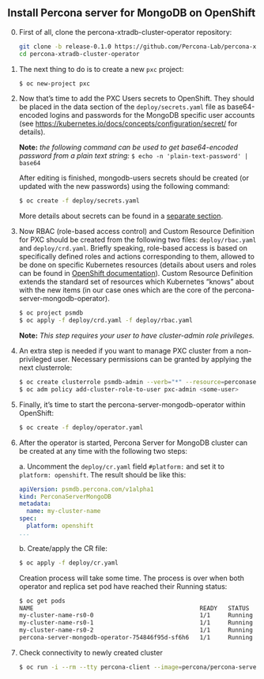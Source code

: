 Install Percona server for MongoDB on OpenShift
-----------------------------------------------

0. First of all, clone the percona-xtradb-cluster-operator repository:

   ```bash
   git clone -b release-0.1.0 https://github.com/Percona-Lab/percona-xtradb-cluster-operator
   cd percona-xtradb-cluster-operator
   ```

1. The next thing to do is to create a new `pxc` project:

   ```bash
   $ oc new-project pxc
   ```

2. Now that’s time to add the PXC Users secrets to OpenShift. They should be placed in the data section of the `deploy/secrets.yaml` file as base64-encoded logins and passwords for the MongoDB specific user accounts (see https://kubernetes.io/docs/concepts/configuration/secret/ for details).

   **Note:** *the following command can be used to get base64-encoded password from a plain text string:* `$ echo -n 'plain-text-password' | base64`

   After editing is finished, mongodb-users secrets should be created (or updated with the new passwords) using the following command:

   ```bash
   $ oc create -f deploy/secrets.yaml
   ```

   More details about secrets can be found in a [separate section](../configure/secrets).

3. Now RBAC (role-based access control) and Custom Resource Definition for PXC should be created from the following two files: `deploy/rbac.yaml` and `deploy/crd.yaml`. Briefly speaking, role-based access is based on specifically defined roles and actions corresponding to them, allowed to be done on specific Kubernetes resources (details about users and roles can be found in [OpenShift documentation](https://docs.openshift.com/enterprise/3.0/architecture/additional_concepts/authorization.html)). Custom Resource Definition extends the standard set of resources which Kubernetes “knows” about with the new items (in our case ones which are the core of the percona-server-mongodb-operator).

   ```bash
   $ oc project psmdb
   $ oc apply -f deploy/crd.yaml -f deploy/rbac.yaml
   ```

   **Note:** *This step requires your user to have cluster-admin role privileges.*

4. An extra step is needed if you want to manage PXC cluster from a non-privileged user. Necessary permissions can be granted by applying the next clusterrole:

   ```bash
   $ oc create clusterrole psmdb-admin --verb="*" --resource=perconaservermongodbs.psmdb.percona.com
   $ oc adm policy add-cluster-role-to-user pxc-admin <some-user>
   ```

5. Finally, it’s time to start the percona-server-mongodb-operator within OpenShift:

   ```bash
   $ oc create -f deploy/operator.yaml
   ```

6. After the operator is started, Percona Server for MongoDB cluster can be created at any time with the following two steps:

   a. Uncomment the `deploy/cr.yaml` field `#platform:` and set it to `platform: openshift`. The result should be like this:

     ```yaml
     apiVersion: psmdb.percona.com/v1alpha1
     kind: PerconaServerMongoDB
     metadata:
       name: my-cluster-name
     spec:
       platform: openshift
     ...
     ```

   b. Create/apply the CR file:

      ```bash
      $ oc apply -f deploy/cr.yaml
      ```

   Creation process will take some time. The process is over when both operator and replica set pod have reached their Running status:

   ```bash
   $ oc get pods
   NAME                                               READY   STATUS    RESTARTS   AGE
   my-cluster-name-rs0-0                              1/1     Running   0          8m
   my-cluster-name-rs0-1                              1/1     Running   0          8m
   my-cluster-name-rs0-2                              1/1     Running   0          7m
   percona-server-mongodb-operator-754846f95d-sf6h6   1/1     Running   0          9m
   ```

7. Check connectivity to newly created cluster 

   ```bash
   $ oc run -i --rm --tty percona-client --image=percona/percona-server-mongodb:3.6 --restart=Never -- bash percona-client:/$ mongo "mongodb+srv://userAdmin:userAdmin123456@my-cluster-name-rs0.psmdb.svc.cluster.local/admin?ssl=false"
   ```
